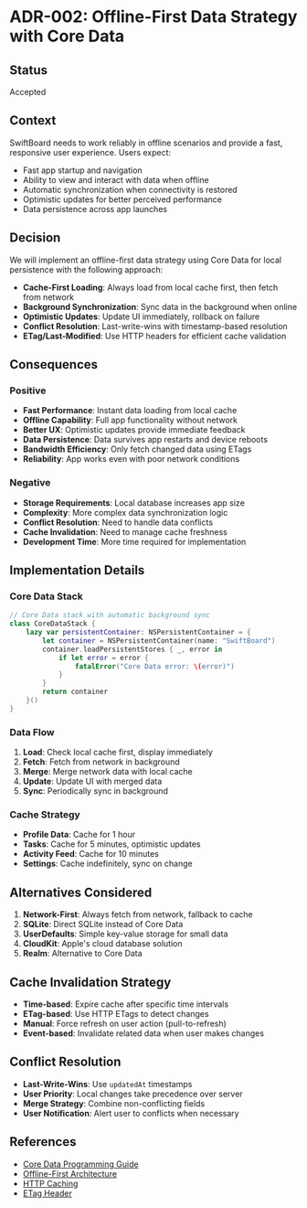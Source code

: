 # ADR-002: Offline-First Data Strategy with Core Data

## Status
Accepted

## Context
SwiftBoard needs to work reliably in offline scenarios and provide a fast, responsive user experience. Users expect:

- Fast app startup and navigation
- Ability to view and interact with data when offline
- Automatic synchronization when connectivity is restored
- Optimistic updates for better perceived performance
- Data persistence across app launches

## Decision
We will implement an offline-first data strategy using Core Data for local persistence with the following approach:

- **Cache-First Loading**: Always load from local cache first, then fetch from network
- **Background Synchronization**: Sync data in the background when online
- **Optimistic Updates**: Update UI immediately, rollback on failure
- **Conflict Resolution**: Last-write-wins with timestamp-based resolution
- **ETag/Last-Modified**: Use HTTP headers for efficient cache validation

## Consequences

### Positive
- **Fast Performance**: Instant data loading from local cache
- **Offline Capability**: Full app functionality without network
- **Better UX**: Optimistic updates provide immediate feedback
- **Data Persistence**: Data survives app restarts and device reboots
- **Bandwidth Efficiency**: Only fetch changed data using ETags
- **Reliability**: App works even with poor network conditions

### Negative
- **Storage Requirements**: Local database increases app size
- **Complexity**: More complex data synchronization logic
- **Conflict Resolution**: Need to handle data conflicts
- **Cache Invalidation**: Need to manage cache freshness
- **Development Time**: More time required for implementation

## Implementation Details

### Core Data Stack
```swift
// Core Data stack with automatic background sync
class CoreDataStack {
    lazy var persistentContainer: NSPersistentContainer = {
        let container = NSPersistentContainer(name: "SwiftBoard")
        container.loadPersistentStores { _, error in
            if let error = error {
                fatalError("Core Data error: \(error)")
            }
        }
        return container
    }()
}
```

### Data Flow
1. **Load**: Check local cache first, display immediately
2. **Fetch**: Fetch from network in background
3. **Merge**: Merge network data with local cache
4. **Update**: Update UI with merged data
5. **Sync**: Periodically sync in background

### Cache Strategy
- **Profile Data**: Cache for 1 hour
- **Tasks**: Cache for 5 minutes, optimistic updates
- **Activity Feed**: Cache for 10 minutes
- **Settings**: Cache indefinitely, sync on change

## Alternatives Considered

1. **Network-First**: Always fetch from network, fallback to cache
2. **SQLite**: Direct SQLite instead of Core Data
3. **UserDefaults**: Simple key-value storage for small data
4. **CloudKit**: Apple's cloud database solution
5. **Realm**: Alternative to Core Data

## Cache Invalidation Strategy

- **Time-based**: Expire cache after specific time intervals
- **ETag-based**: Use HTTP ETags to detect changes
- **Manual**: Force refresh on user action (pull-to-refresh)
- **Event-based**: Invalidate related data when user makes changes

## Conflict Resolution

- **Last-Write-Wins**: Use `updatedAt` timestamps
- **User Priority**: Local changes take precedence over server
- **Merge Strategy**: Combine non-conflicting fields
- **User Notification**: Alert user to conflicts when necessary

## References
- [Core Data Programming Guide](https://developer.apple.com/library/archive/documentation/Cocoa/Conceptual/CoreData/)
- [Offline-First Architecture](https://offlinefirst.org/)
- [HTTP Caching](https://developer.mozilla.org/en-US/docs/Web/HTTP/Caching)
- [ETag Header](https://developer.mozilla.org/en-US/docs/Web/HTTP/Headers/ETag)
